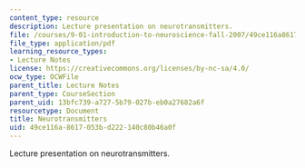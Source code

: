 ```yaml
---
content_type: resource
description: Lecture presentation on neurotransmitters.
file: /courses/9-01-introduction-to-neuroscience-fall-2007/49ce116a8617053bd222140c80b46a0f_05_ch6_neuro_lec.pdf
file_type: application/pdf
learning_resource_types:
- Lecture Notes
license: https://creativecommons.org/licenses/by-nc-sa/4.0/
ocw_type: OCWFile
parent_title: Lecture Notes
parent_type: CourseSection
parent_uid: 13bfc739-a727-5b79-027b-eb0a27682a6f
resourcetype: Document
title: Neurotransmitters
uid: 49ce116a-8617-053b-d222-140c80b46a0f
---
```

Lecture presentation on neurotransmitters.